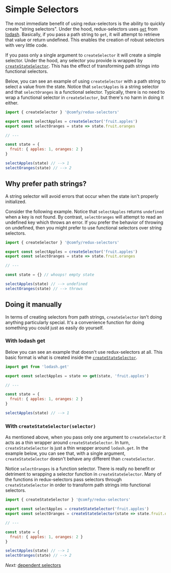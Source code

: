 # Simple Selectors

The most immediate benefit of using redux-selectors is the ability to quickly create "string selectors". Under the hood, redux-selectors uses [`get`](https://www.npmjs.com/package/lodash.get) from [lodash](https://lodash.com/docs#get). Basically, if you pass a path string to `get`, it will attempt to retrieve that value or return undefined. This enables the creation of robust selectors with very little code.

If you pass only a single argument to `createSelector` it will create a simple selector. Under the hood, any selector you provide is wrapped by [`createStateSelector`](/docs/api/createStateSelector.md). This has the effect of transforming path strings into functional selectors.

Below, you can see an example of using `createSelector` with a path string to select a value from the state. Notice that `selectApples` is a string selector and that `selectOranges` is a functional selector. Typically, there is no need to wrap a functional selector in `createSelector`, but there's no harm in doing it either.

```js
import { createSelector } '@comfy/redux-selectors'

export const selectApples = createSelector('fruit.apples')
export const selectOranges = state => state.fruit.oranges

// ---

const state = {
  fruit: { apples: 1, oranges: 2 }
}

selectApples(state) // --> 1
selectOranges(state) // --> 2
```

## Why prefer path strings?

A string selector will avoid errors that occur when the state isn't properly initialized.

Consider the following example. Notice that `selectApples` returns `undefined` when a key is not found. By contrast, `selectOranges` will attempt to read an undefined key which throws an error. If you prefer the behavior of throwing on undefined, then you might prefer to use functional selectors over string selectors.

```js
import { createSelector } '@comfy/redux-selectors'

export const selectApples = createSelector('fruit.apples')
export const selectOranges = state => state.fruit.oranges

// ---

const state = {} // whoops! empty state

selectApples(state) // --> undefined
selectOranges(state) // --> throws
```

## Doing it manually

In terms of creating selectors from path strings, `createSelector` isn't doing anything particularly special. It's a convenience function for doing something you could just as easily do yourself.

### With lodash get

Below you can see an example that doesn't use redux-selectors at all. This basic format is what is created inside the [`createStateSelector`](/docs/api/createStateSelector.md).

```js
import get from 'lodash.get'

export const selectApples = state => get(state, 'fruit.apples')

// ---

const state = {
  fruit: { apples: 1, oranges: 2 }
}

selectApples(state) // --> 1
```

### With `createStateSelector(selector)`

As mentioned above, when you pass only one argument to `createSelector` it acts as a thin wrapper around `createStateSelector`. In turn, `createStateSelector` is just a thin wrapper around `lodash.get`. In the example below, you can see that, with a single argument, `createStateSelector` doesn't behave any different than `createSelector`.

Notice `selectOranges` is a function selector. There is really no benefit or detriment to wrapping a selector function in `createStateSelector`. Many of the functions in redux-selectors pass selectors through `createStateSelector` in order to transform path strings into functional selectors.

```js
import { createStateSelector } '@comfy/redux-selectors'

export const selectApples = createStateSelector('fruit.apples')
export const selectOranges = createStateSelector(state => state.fruit.oranges)

// ---

const state = {
  fruit: { apples: 1, oranges: 2 }
}

selectApples(state) // --> 1
selectOranges(state) // --> 2
```

*Next:* [dependent selectors](/docs/usage/dependent-selectors.md)
